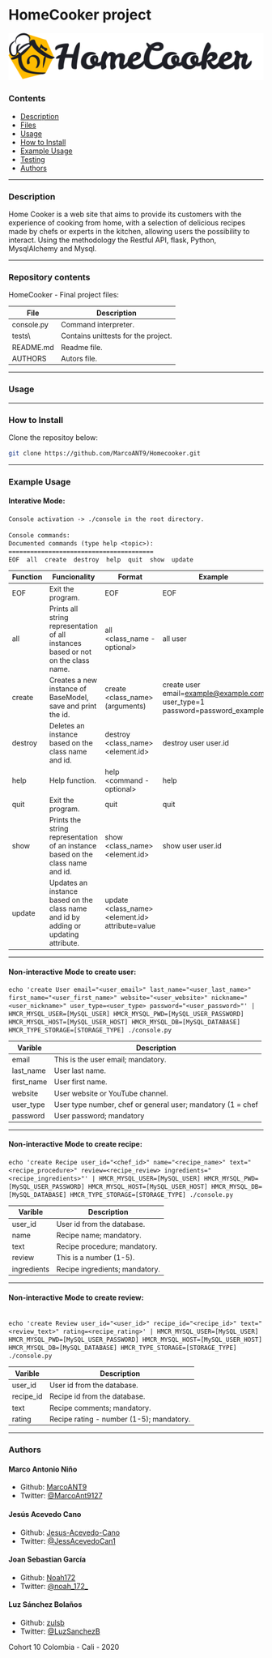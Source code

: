 # HomeCooker project
![](logo.png)

### Contents

* [Description](https://github.com/MarcoANT9/Homecooker#description)
* [Files](https://github.com/MarcoANT9/Homecooker#repository-contents)
* [Usage](https://github.com/MarcoANT9/Homecooker#usage)
* [How to Install](https://github.com/MarcoANT9/Homecooker#how-to-install)
* [Example Usage](https://github.com/MarcoANT9/Homecooker#example-usage)
* [Testing](https://github.com/MarcoANT9/Homecooker#Testing)
* [Authors](https://github.com/MarcoANT9/Homecooker#authors)
---

### Description
Home Cooker is a web site that aims to provide its customers with the experience of cooking from home,
with a selection of delicious recipes made by chefs or experts in the kitchen,
allowing users the possibility to interact.
Using the methodology the Restful API, flask, Python, MysqlAlchemy and Mysql.


---
### Repository contents
HomeCooker - Final project files:

|   **File**   |   **Description**   |
| -------------- | --------------------- |
|console.py | Command interpreter. |
|tests\ | Contains unittests for the project. |
|README.md | Readme file. |
|AUTHORS | Autors file. |

---
### Usage



---
### How to Install
Clone the repositoy below:
```bash
git clone https://github.com/MarcoANT9/Homecooker.git
```
---
### Example Usage

#### Interative Mode:
```
Console activation -> ./console in the root directory.

Console commands:
Documented commands (type help <topic>):
========================================
EOF  all  create  destroy  help  quit  show  update
```

| **Function** | **Funcionality** | **Format** | **Example** |
| -------------- | ----------------- | ----------------- | ----------------- |
|EOF | Exit the program. | EOF | EOF 
|all | Prints all string representation of all instances based or not on the class name. | all <class_name - optional> | all user
|create | Creates a new instance of BaseModel, save and print the id. | create <class_name> (arguments) | create user email=example@example.com user_type=1 password=password_example
|destroy | Deletes an instance based on the class name and id. | destroy <class_name> <element.id> | destroy user user.id
|help | Help function. | help <command - optional> | help
|quit | Exit the program. | quit | quit
|show | Prints the string representation of an instance based on the class name and id. | show <class_name> <element.id> | show user user.id
|update | Updates an instance based on the class name and id by adding or updating attribute. | update <class_name> <element.id> attribute=value
---

#### Non-interactive Mode to create user:
```
echo 'create User email="<user_email>" last_name="<user_last_name>" first_name="<user_first_name>" website="<user_website>" nickname="<user_nickname>" user_type=<user_type> password="<user_password>"' | HMCR_MYSQL_USER=[MySQL_USER] HMCR_MYSQL_PWD=[MySQL_USER_PASSWORD] HMCR_MYSQL_HOST=[MySQL_USER_HOST] HMCR_MYSQL_DB=[MySQL_DATABASE] HMCR_TYPE_STORAGE=[STORAGE_TYPE] ./console.py
```

|   **Varible**   |   **Description**   |
| -------------- | --------------------- |
|email | This is the user email; mandatory. |
|last_name | User last name. |
|first_name | User first name. |
|website | User website or YouTube channel. |
|user_type | User type number, chef or general user; mandatory (1 = chef | 0 = common user) |
|password | User password; mandatory |
---

#### Non-interactive Mode to create recipe:
```
echo 'create Recipe user_id="<chef_id>" name="<recipe_name>" text="<recipe_procedure>" review=<recipe_review> ingredients="<recipe_ingredients>"' | HMCR_MYSQL_USER=[MySQL_USER] HMCR_MYSQL_PWD=[MySQL_USER_PASSWORD] HMCR_MYSQL_HOST=[MySQL_USER_HOST] HMCR_MYSQL_DB=[MySQL_DATABASE] HMCR_TYPE_STORAGE=[STORAGE_TYPE] ./console.py
```
|   **Varible**   |   **Description**   |
| -------------- | --------------------- |
|user_id | User id from the database. |
|name | Recipe name; mandatory. |
|text | Recipe procedure; mandatory. |
|review | This is a number (1-5). |
|ingredients | Recipe ingredients; mandatory. |
---

#### Non-interactive Mode to create review:
```

echo 'create Review user_id="<user_id>" recipe_id="<recipe_id>" text="<review_text>" rating=<recipe_rating>' | HMCR_MYSQL_USER=[MySQL_USER] HMCR_MYSQL_PWD=[MySQL_USER_PASSWORD] HMCR_MYSQL_HOST=[MySQL_USER_HOST] HMCR_MYSQL_DB=[MySQL_DATABASE] HMCR_TYPE_STORAGE=[STORAGE_TYPE] ./console.py
```

|   **Varible**   |   **Description**   |
| -------------- | --------------------- |
|user_id | User id from the database. |
|recipe_id | Recipe id from the database. |
|text | Recipe comments; mandatory. |
|rating | Recipe rating - number (1-5); mandatory. |

---
### Authors
#### Marco Antonio Niño
- Github: [MarcoANT9](https://github.com/MarcoANT9)
- Twitter: [@MarcoAnt9127](https://twitter.com/MarcoAnt9127)

#### Jesús Acevedo Cano
- Github: [Jesus-Acevedo-Cano](https://github.com/Jesus-Acevedo-Cano)
- Twitter: [@JessAcevedoCan1](https://twitter.com/JessAcevedoCan1)

#### Joan Sebastian García
- Github: [Noah172](https://github.com/Noah172)
- Twitter: [@noah_172_](https://twitter.com/noah_172_)

#### Luz Sánchez Bolaños
- Github: [zulsb](https://github.com/zulsb)
- Twitter: [@LuzSanchezB](https://twitter.com/LuzSanchezB)

Cohort 10
Colombia - Cali - 2020
